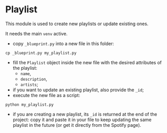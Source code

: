# Playlist

This module is used to create new playlists or update existing ones.

It needs the main `venv` active.

- copy `_blueprint.py` into a new file in this folder:
```console
cp _blueprint.py my_playlist.py
```
- fill the `Playlist` object inside the new file with the desired attributes of the playlist:
    - `name`,
    - `description`,
    - `artists`;
- if you want to update an existing playlist, also provide the `_id`;
- execute the new file as a script:
```console
python my_playlist.py
```
- if you are creating a new playlist, its `_id` is returned at the end of the project: copy it and paste it in your file to keep updating the same playlist in the future (or get it directly from the Spotify page).